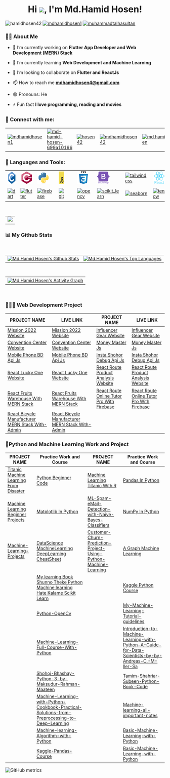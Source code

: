 <h1 align="center">Hi <img src="https://raw.githubusercontent.com/MartinHeinz/MartinHeinz/master/wave.gif" width="30px">, I'm Md.Hamid Hosen!</h1>

<div class="row">
    <img src="https://komarev.com/ghpvc/?username=hamidhosen42&label=Profile%20views&color=0e75b6&style=flat" alt="hamidhosen42" />
    <a href="https://twitter.com/mdhamidhosen1" target="blank"><img src="https://img.shields.io/twitter/follow/mdhamidhosen1?logo=twitter&style=for-the-badge" alt="mdhamidhosen1" /></a>
     <a href="https://linkedin.com/in/md-hamid-hosen-699a10196" target="blank"><img src="https://img.shields.io/badge/-CONNECT-blue?style=for-the-badge&logo=Linkedin&link=https://www.linkedin.com/in/muhammadtalhasultan/" alt="muhammadtalhasultan" /> </a>
 </div>
<!-- <img align="right" alt="Coding" width="400" src="https://cdn.dribbble.com/users/1162077/screenshots/3848914/programmer.gif"> -->
<!-- <img align="right" alt="GIF" src="https://github.com/abhisheknaiidu/abhisheknaiidu/blob/master/code.gif?raw=true" width="400" height="320" /> -->

### 🙋‍♂️ About Me

- 🔭 I’m currently working on **Flutter App Developer and Web Development (MERN) Stack**

- 🌱 I’m currently learning **Web Development and Machine Learning**

- 👯 I’m looking to collaborate on **Flutter and ReactJs**

- 📫 How to reach me **mdhamidhosen4@gmail.com**

- 😄 Pronouns: He 

- ⚡ Fun fact **I love programming, reading and movies**

### 🔗 Connect with me: 

<table cellspacing="0" cellpadding="0" style="border:none;">
  <tr>
    <td>
      <a href="https://twitter.com/mdhamidhosen1" target="blank"><img align="center" src="https://raw.githubusercontent.com/rahuldkjain/github-profile-readme-generator/master/src/images/icons/Social/twitter.svg" alt="mdhamidhosen1" height="30" width="40" /></a>
    </td>
    <td>
     <a href="https://linkedin.com/in/md-hamid-hosen-699a10196" target="blank"><img align="center" src="https://raw.githubusercontent.com/rahuldkjain/github-profile-readme-generator/master/src/images/icons/Social/linked-in-alt.svg" alt="md-hamid-hosen-699a10196" height="30" width="40" /></a>
    </td>
    <td>
     <a href="https://kaggle.com/hosen42" target="blank"><img align="center" src="https://raw.githubusercontent.com/rahuldkjain/github-profile-readme-generator/master/src/images/icons/Social/kaggle.svg" alt="hosen42" height="30" width="40" /></a>
    </td>
      <td>
     <a href="https://fb.com/mdhamidhosen42" target="blank"><img align="center" src="https://raw.githubusercontent.com/rahuldkjain/github-profile-readme-generator/master/src/images/icons/Social/facebook.svg" alt="mdhamidhosen42" height="30" width="40" /></a>
    </td>
      <td>
<a href="https://instagram.com/md.hamidhosen" target="blank"><img align="center" src="https://raw.githubusercontent.com/rahuldkjain/github-profile-readme-generator/master/src/images/icons/Social/instagram.svg" alt="md.hamidhosen" height="30" width="40" /></a>
    </td>
      <td>
<a href="https://medium.com/hamid42" target="blank"><img align="center" src="https://raw.githubusercontent.com/rahuldkjain/github-profile-readme-generator/master/src/images/icons/Social/medium.svg" alt="hamid42" height="30" width="40" /></a>
    </td>
      <td>
<a href="https://www.codechef.com/users/hamid42" target="blank"><img align="center" src="https://cdn.jsdelivr.net/npm/simple-icons@3.1.0/icons/codechef.svg" alt="hamid42" height="30" width="40" /></a>
    </td>
      <td>
<a href="https://www.hackerrank.com/hamid42" target="blank"><img align="center" src="https://raw.githubusercontent.com/rahuldkjain/github-profile-readme-generator/master/src/images/icons/Social/hackerrank.svg" alt="hamid42" height="30" width="40" /></a>
    </td>
      <td>
<a href="https://www.leetcode.com/hamid42" target="blank"><img align="center" src="https://raw.githubusercontent.com/rahuldkjain/github-profile-readme-generator/master/src/images/icons/Social/leet-code.svg" alt="hamid42" height="30" width="40" /></a>
    </td>
  </tr>
</table>
<!-- ------------Languages and Tools--------------- -->

### 🚀 Languages and Tools:

<table cellspacing="0" cellpadding="0" style="border:none;">
        <tr>
            <td>
                <a href="https://www.cprogramming.com/" target="_blank" rel="noreferrer"> <img
                        src="https://raw.githubusercontent.com/devicons/devicon/master/icons/c/c-original.svg" alt="c"
                        width="40" height="40" /> </a>
            </td>
            <td>
                <a href="https://www.w3schools.com/cpp/" target="_blank" rel="noreferrer"> <img
                        src="https://raw.githubusercontent.com/devicons/devicon/master/icons/cplusplus/cplusplus-original.svg"
                        alt="cplusplus" width="40" height="40" /> </a>
            </td>
            <td>
                <a href="https://www.python.org" target="_blank" rel="noreferrer"> <img
                        src="https://raw.githubusercontent.com/devicons/devicon/master/icons/python/python-original.svg"
                        alt="python" width="40" height="40" /> </a>
            </td>
            <td>
                <a href="https://developer.mozilla.org/en-US/docs/Web/JavaScript" target="_blank" rel="noreferrer"> <img
                        src="https://raw.githubusercontent.com/devicons/devicon/master/icons/javascript/javascript-original.svg"
                        alt="javascript" width="40" height="40" /> </a>
            </td>
            <td>
                <a href="https://www.java.com" target="_blank" rel="noreferrer"> <img
                        src="https://raw.githubusercontent.com/devicons/devicon/master/icons/java/java-original.svg"
                        alt="java" width="40" height="40" /> </a>
            </td>
            <td>
                <a href="https://www.w3.org/html/" target="_blank" rel="noreferrer"> <img
                        src="https://raw.githubusercontent.com/devicons/devicon/master/icons/html5/html5-original-wordmark.svg"
                        alt="html5" width="40" height="40" /> </a>
            </td>
            <td>
                <a href="https://www.w3schools.com/css/" target="_blank" rel="noreferrer"> <img
                        src="https://raw.githubusercontent.com/devicons/devicon/master/icons/css3/css3-original-wordmark.svg"
                        alt="css3" width="40" height="40" /> </a>
            </td>
            <td>
                <a href="https://getbootstrap.com" target="_blank" rel="noreferrer"> <img
                        src="https://raw.githubusercontent.com/devicons/devicon/master/icons/bootstrap/bootstrap-plain-wordmark.svg"
                        alt="bootstrap" width="40" height="40" /> </a>
            </td>
            <td>
                <a href="https://tailwindcss.com/" target="_blank" rel="noreferrer"> <img
                        src="https://www.vectorlogo.zone/logos/tailwindcss/tailwindcss-icon.svg" alt="tailwindcss"
                        width="40" height="40" /> </a>
            </td>
            <td>
                <a href="https://reactjs.org/" target="_blank" rel="noreferrer"> <img
                        src="https://raw.githubusercontent.com/devicons/devicon/master/icons/react/react-original-wordmark.svg"
                        alt="react" width="40" height="40" /> </a>
            </td>
        </tr>
        <tr>
            <td>
                <a href="https://dart.dev" target="_blank" rel="noreferrer"> <img
                        src="https://www.vectorlogo.zone/logos/dartlang/dartlang-icon.svg" alt="dart" width="40"
                        height="40" /></a>
            </td>
            <td>
                <a href="https://flutter.dev" target="_blank" rel="noreferrer"> <img
                        src="https://www.vectorlogo.zone/logos/flutterio/flutterio-icon.svg" alt="flutter" width="40"
                        height="40" />
                </a>
            </td>
            <td>
                <a href="https://firebase.google.com/" target="_blank" rel="noreferrer"> <img
                        src="https://www.vectorlogo.zone/logos/firebase/firebase-icon.svg" alt="firebase" width="40"
                        height="40" />
                </a>
            </td>
            <td>
                <a href="https://git-scm.com/" target="_blank" rel="noreferrer"> <img
                        src="https://www.vectorlogo.zone/logos/git-scm/git-scm-icon.svg" alt="git" width="40"
                        height="40" /> </a>
            </td>
            <!-- <td>
                <a href="https://www.mathworks.com/" target="_blank" rel="noreferrer"> <img
                        src="https://upload.wikimedia.org/wikipedia/commons/2/21/Matlab_Logo.png" alt="matlab"
                        width="40" height="40" />
                </a>
            </td> -->
            <td>
                <a href="https://www.mongodb.com/" target="_blank" rel="noreferrer"> <img
                        src="https://raw.githubusercontent.com/devicons/devicon/master/icons/mongodb/mongodb-original-wordmark.svg"
                        alt="mongodb" width="40" height="40" /> </a>
            </td>
            <!-- <td>
                <a href="https://www.mysql.com/" target="_blank" rel="noreferrer"> <img
                        src="https://raw.githubusercontent.com/devicons/devicon/master/icons/mysql/mysql-original-wordmark.svg"
                        alt="mysql" width="40" height="40" /> </a>
            </td> -->
            <td>
                <a href="https://nodejs.org" target="_blank" rel="noreferrer"> <img
                        src="https://raw.githubusercontent.com/devicons/devicon/master/icons/nodejs/nodejs-original-wordmark.svg"
                        alt="nodejs" width="40" height="40" /> </a>
            </td>
            <td>
                <a href="https://opencv.org/" target="_blank" rel="noreferrer"> <img
                        src="https://www.vectorlogo.zone/logos/opencv/opencv-icon.svg" alt="opencv" width="40"
                        height="40" /> </a>
            </td>
            <td>
                <a href="https://scikit-learn.org/" target="_blank" rel="noreferrer"> <img
                        src="https://upload.wikimedia.org/wikipedia/commons/0/05/Scikit_learn_logo_small.svg"
                        alt="scikit_learn" width="40" height="40" /> </a>
            </td>
            <td>
                <a href="https://seaborn.pydata.org/" target="_blank" rel="noreferrer"> <img
                        src="https://seaborn.pydata.org/_images/logo-mark-lightbg.svg" alt="seaborn" width="40"
                        height="40" /> </a>
            </td>
            <td>
                <a href="https://www.tensorflow.org" target="_blank" rel="noreferrer"> <img
                        src="https://www.vectorlogo.zone/logos/tensorflow/tensorflow-icon.svg" alt="tensorflow"
                        width="40" height="40" /> </a>
            </td>
<!--             <td>
                <a href="https://www.adobe.com/products/xd.html" target="_blank" rel="noreferrer"> <img
                        src="https://cdn.worldvectorlogo.com/logos/adobe-xd.svg" alt="xd" width="40" height="40" /> </a>
            </td> -->
        </tr>
 </table>
    
<!--   ----------------------------   -->

<br/>

<p align="center">
    <table align="center">
        <tr>
            <td>
                 <a href="https://git.io/streak-stats">
        <img src="https://github-readme-streak-stats.herokuapp.com/?user=hamidhosen42&theme=black-ice&hide_border=true&date_format=M%20j%5B%2C%20Y%5D&background=0D1117"/></a>
            </td>
        </tr>
   </table>
</p>

### 📊 My Github Stats

<br/>

<table>
    <tr>
        <td>
            <a href="https://github.com/anuraghazra/github-readme-stats"><img alt="Md.Hamid Hosen's Github Stats" src="https://github-readme-stats.vercel.app/api?username=hamidhosen42&show_icons=true&count_private=true&theme=react&hide_border=true&bg_color=0D1117" /></a>
        </td>
        <td>
            <a href="https://github.com/anuraghazra/github-readme-stats"><img alt="Md.Hamid Hosen's Top Languages" src="https://github-readme-stats.vercel.app/api/top-langs/?username=hamidhosen42&langs_count=8&count_private=true&layout=compact&theme=react&hide_border=true&bg_color=0D1117" /></a>
        </td>
    </tr>
</table>

<br/>

<p align="center">
    <table align="center">
        <tr>
            <td>
                 <a href=""><img alt="Md.Hamid Hosen's Activity Graph" src="https://activity-graph.herokuapp.com/graph?username=hamidhosen42&bg_color=0D1117&color=5BCDEC&line=5BCDEC&point=FFFFFF&hide_border=true" /></a>  
            </td>
        </tr>
   </table>
</p>

<br/>

### 👩🏽‍💻 Web Development Project

| PROJECT NAME | LIVE LINK | PROJECT NAME | LIVE LINK |
| --- |  --- | --- | --- |
| [Mission 2022 Website](https://github.com/hamidhosen42/mission-2022-website) | [Mission 2022 Website](https://mission-2022-websites.netlify.app) | [Influencer Gear Website](https://github.com/hamidhosen42/influencer-gear-website) | [Influencer Gear Website](https://hamidhosen42.github.io/influencer-gear-website) |
| [Convention Center Website](https://github.com/hamidhosen42/mission-2022-website) | [Convention Center Website](https://convention-center-websites.netlify.app/#) | [Money Master Js](https://github.com/hamidhosen42/money-master-js-p) | [Money Master Js](https://money-masters-js.netlify.app) |
| [Mobile Phone BD Api Js](https://github.com/hamidhosen42/mobile-phone-bd-api-js-p) | [Mobile Phone BD Api Js](https://mobile-phones-bd-api-js.netlify.app/) | [Insta Shohor Debug Api Js](https://github.com/hamidhosen42/insta-shohor-debug-api-js) | [Insta Shohor Debug Api Js](https://compassionate-haibt-0668b5.netlify.app/#) |
| [React Lucky One Website](https://github.com/hamidhosen42/react-lucky-one-website-p) | [React Lucky One Website](https://react-lucky-one-websites.netlify.app/) | [React Route Product Analysis Website](https://github.com/hamidhosen42/react-route-product-analysis-website-p) | [React Route Product Analysis Website](https://react-route-product-analysis-websites.netlify.app/) |
| [React Fruits Warehouse With MERN Stack](https://github.com/hamidhosen42/Fruits-Warehouse-With-React-and-NodeJs-and-MongoDB-p) | [React Fruits Warehouse With MERN Stack](https://fruits-warehouse-client-site.web.app/) | [React Route Online Tutor Pro With Firebase](https://github.com/hamidhosen42/react-route-online-tutor-pro-with-firebase-p) | [React Route Online Tutor Pro With Firebase](https://react-independent-service.web.app/) |
| [React Bicycle Manufacturer MERN Stack With-Admin](https://github.com/hamidhosen42/React-Bicycle-Manufacturer-MERN-Stack-With-Admin-p) | [React Bicycle Manufacturer MERN Stack With-Admin](https://bicycle-manufacturer-client.web.app/) |


### 🧠Python and Machine Learning Work and Project

| PROJECT NAME | Practice Work and Course | PROJECT NAME | Practice Work and Course |
| --- |  --- | --- |  --- |
| [Titanic Machine Learning From Disaster](https://github.com/hamidhosen42/Titanic-Machine-Learning-from-Disaster-Project) | [Python Beginner Code](https://github.com/hamidhosen42/Python-beginner-code) | [Machine Learning Titanic With R](https://github.com/hamidhosen42/Machine-Learning-Titanic-Project-with-R) | [ Pandas In Python](https://github.com/hamidhosen42/Pandas-in-Python) |
| [Machine Learning Beginner Projects](https://github.com/hamidhosen42/Machine-learning-beginner-projects) | [Matplotlib In Python](https://github.com/hamidhosen42/Matplotlib-in-Python) | [ML-Spam-eMail-Detection-with-Naive-Bayes-Classifiers](https://github.com/hamidhosen42/ML-Project-Spam-eMail-Detection-with-Naive-Bayes-Classifiers) | [ NumPy In Python](https://github.com/hamidhosen42/NumPy-in-Python) |
| [Machine-Learning-Projects](https://github.com/hamidhosen42/Machine-Learning-Projects) | [DataScience MachineLearning DeepLearning CheatSheet](https://github.com/hamidhosen42/DataScience-MachineLearning-DeepLearning-CheatSheet) | [Customer-Churn-Prediction-Project-Using-Python-Machine-Learning](https://github.com/hamidhosen42/Customer-Churn-Prediction-Project-Using-Python-Machine-Learning) | [ A Graph Machine Learning](https://github.com/hamidhosen42/A-Graph-Machine-Learning) |
|  | [My learning Book Shunno Theke Python Machine learning Hate Kalame Scikit Learn](https://github.com/hamidhosen42/My-learning-Book-Shunno-Theke-Python-Machine-learning-Hate-Kalame-Scikit-Learn) |  | [Kaggle Python Course](https://github.com/hamidhosen42/Kaggle-Python-Course) |
|  | [Python-OpenCv](https://github.com/hamidhosen42/Python-OpenCv) |  | [My-Machine-Learning-Tutorial-guidelines](https://github.com/hamidhosen42/My-Machine-Learning-Tutorial-guidelines) |
|  | [Machine-Learning-Full-Course-With-Python](https://github.com/hamidhosen42/Machine-Learning-Full-Course-With-Python) |  | [Introduction-to-Machine-Learning-with-Python-A-Guide-for-Data-Scientists-by-by-Andreas-C.-M-ller-Sa](https://github.com/hamidhosen42/Introduction-to-Machine-Learning-with-Python-A-Guide-for-Data-Scientists-by-by-Andreas-C.-M-ller-Sa) |
|  | [Shohoj-Bhashay-Python-3-by-Maksudur-Rahman-Maateen](https://github.com/hamidhosen42/Shohoj-Bhashay-Python-3-by-Maksudur-Rahman-Maateen-code) |  | [Tamim-Shahriar-Subeen-Python-Book-Code](https://github.com/hamidhosen42/Tamim-Shahriar-Subeen-Python-Book-Code) |
|  | [Machine-Learning-with-Python-Cookbook-Practical-Solutions-from-Preprocessing-to-Deep-Learning](https://github.com/hamidhosen42/Machine-Learning-with-Python-Cookbook-Practical-Solutions-from-Preprocessing-to-Deep-Learning) |  | [Machine-learning-all-important-notes](https://github.com/hamidhosen42/Machine-learning-all-important-notes) |
|  | [Machine-learning-Algorithm-with-Python](https://github.com/hamidhosen42/Machine-learning-Algorithm-with-Python) |  | [Basic-Machine-Learning-with-Python](https://github.com/hamidhosen42/Basic-Machine-Learning-with-Python) |
|  | [Kaggle-Pandas-Course](https://github.com/hamidhosen42/Kaggle-Pandas-Course) |  | [Basic-Machine-Learning-with-Python](https://github.com/hamidhosen42/Basic-Machine-Learning-with-Python) |

![GitHub metrics](https://metrics.lecoq.io/hamidhosen42)  
